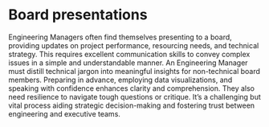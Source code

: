 # Board presentations

Engineering Managers often find themselves presenting to a board, providing updates on project performance, resourcing needs, and technical strategy. This requires excellent communication skills to convey complex issues in a simple and understandable manner. An Engineering Manager must distill technical jargon into meaningful insights for non-technical board members. Preparing in advance, employing data visualizations, and speaking with confidence enhances clarity and comprehension. They also need resilience to navigate tough questions or critique. It’s a challenging but vital process aiding strategic decision-making and fostering trust between engineering and executive teams.